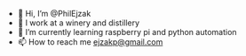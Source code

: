 - 👋 Hi, I’m @PhilEjzak
- 👀 I work at a winery and distillery
- 🌱 I’m currently learning raspberry pi and python automation
- 📫 How to reach me ejzakp@gmail.com
